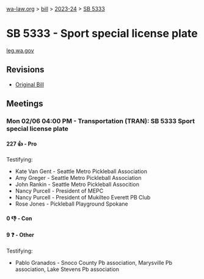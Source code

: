 [wa-law.org](/) > [bill](/bill/) > [2023-24](/bill/2023-24/) > [SB 5333](/bill/2023-24/sb/5333/)

# SB 5333 - Sport special license plate
[leg.wa.gov](https://app.leg.wa.gov/billsummary?BillNumber=5333&Year=2023&Initiative=false)

## Revisions
* [Original Bill](1/)

## Meetings
### Mon 02/06 04:00 PM - Transportation (TRAN): SB 5333 Sport special license plate
#### 227 👍 - Pro
Testifying:
* Kate Van Gent - Seattle Metro Pickleball Association
* Amy Greger - Seattle Metro Pickleball Association
* John Rankin - Seattle Metro Pickleball Assocition
* Nancy Purcell - President of MEPC
* Nancy Purcell - President of Mukilteo Everett PB Club
* Rose Jones - Pickleball Playground Spokane

#### 0 👎 - Con

#### 9 ❓ - Other
Testifying:
* Pablo Granados - Snoco County Pb association, Marysville Pb association, Lake Stevens Pb association
